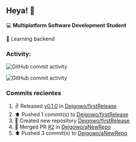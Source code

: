 ## Heya! 👋

💻 **Multiplatform Software Development Student**

🌱 Learning backend

### Activity:

![GitHub commit activity](https://img.shields.io/github/commit-activity/m/Deigowo/DOM-JS)

![GitHub commit activity](https://img.shields.io/github/commit-activity/y/Deigowo/ConceptosJS)

### Commits recientes
<!--RECENT_ACTIVITY:start-->
1. ✌️ Released [v0.1.0](https://github.com/Deigowo/firstRelease/releases/tag/v0.1.0) in [Deigowo/firstRelease](https://github.com/Deigowo/firstRelease)<br>
2. ⬆️ Pushed 1 commit(s) to [Deigowo/firstRelease](https://github.com/Deigowo/firstRelease)<br>
3. 📔 Created new repository [Deigowo/firstRelease](https://github.com/Deigowo/firstRelease)<br>
4. 🎉 Merged PR [#2](https://github.com/Deigowo/aNewRepo/pull/2) in [Deigowo/aNewRepo](https://github.com/Deigowo/aNewRepo)<br>
5. ⬆️ Pushed 3 commit(s) to [Deigowo/aNewRepo](https://github.com/Deigowo/aNewRepo)<br>
<!--RECENT_ACTIVITY:end-->

<!--
**Deigowo/Deigowo** is a ✨ _special_ ✨ repository because its `README.md` (this file) appears on your GitHub profile.

Here are some ideas to get you started:

- 🔭 I’m currently working on ...
- 🌱 I’m currently learning ...
- 👯 I’m looking to collaborate on ...
- 🤔 I’m looking for help with ...
- 💬 Ask me about ...
- 📫 How to reach me: ...
- 😄 Pronouns: ...
- ⚡ Fun fact: ...
-->
